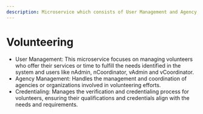 ```yaml
---
description: Microservice which consists of User Management and Agency Management services.
---
```


# Volunteering

* User Management: This microservice focuses on managing volunteers who offer their services or time to fulfill the needs identified in the system and users like nAdmin, nCoordinator, vAdmin and vCoordinator.&#x20;
* Agency Management: Handles the management and coordination of agencies or organizations involved in volunteering efforts.
* Credentialing: Manages the verification and credentialing process for volunteers, ensuring their qualifications and credentials align with the needs and requirements.
